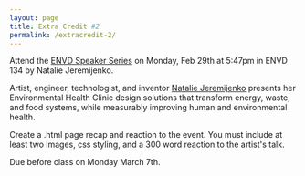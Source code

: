 ```yaml
---
layout: page
title: Extra Credit #2
permalink: /extracredit-2/
---
```


Attend the [ENVD Speaker Series](http://www.colorado.edu/envd/news-events/547-lecture-series) on Monday, Feb 29th at 5:47pm in ENVD 134 by Natalie Jeremijenko.

Artist, engineer, technologist, and inventor [Natalie Jeremijenko](http://www.nataliejeremijenko.com/) presents her Environmental Health Clinic design solutions that transform energy, waste, and food systems, while measurably improving human and environmental health.

Create a .html page recap and reaction to the event. You must include at least two images, css styling, and a 300 word reaction to the artist's talk. 

Due before class on Monday March 7th. 
